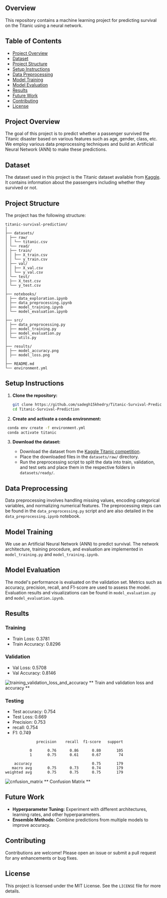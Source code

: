## Overview
This repository contains a machine learning project for predicting survival on the Titanic using a neural network.

## Table of Contents

- [Project Overview](#project-overview)
- [Dataset](#dataset)
- [Project Structure](#project-structure)
- [Setup Instructions](#setup-instructions)
- [Data Preprocessing](#data-preprocessing)
- [Model Training](#model-training)
- [Model Evaluation](#model-evaluation)
- [Results](#results)
- [Future Work](#future-work)
- [Contributing](#contributing)
- [License](#license)

## Project Overview

The goal of this project is to predict whether a passenger survived the Titanic disaster based on various features such as age, gender, class, etc. We employ various data preprocessing techniques and build an Artificial Neural Network (ANN) to make these predictions.

## Dataset

The dataset used in this project is the Titanic dataset available from [Kaggle](https://www.kaggle.com/c/titanic/data). It contains information about the passengers including whether they survived or not.

## Project Structure

The project has the following structure:
```
titanic-survival-prediction/
│
├── datasets/
│ ├── raw/
│ │ └── titanic.csv
│ └── read/
│ ├── train/
│ │ ├── X_train.csv
│ │ └── y_train.csv
│ ├── val/
│ │ ├── X_val.csv
│ │ └── y_val.csv
│ └── test/
│ ├── X_test.csv
│ └── y_test.csv
│
├── notebooks/
│ ├── data_exploration.ipynb
│ ├── data_preprocessing.ipynb
│ ├── model_training.ipynb
│ └── model_evaluation.ipynb
│
├── src/
│ ├── data_preprocessing.py
│ ├── model_training.py
│ ├── model_evaluation.py
│ └── utils.py
│
├── results/
│ ├── model_accuracy.png
│ ├── model_loss.png
│
├── README.md
└── environment.yml
```

## Setup Instructions

1. **Clone the repository:**
   ```bash
   git clone https://github.com/sadegh15khedry/Titanic-Survival-Prediction
   cd Titanic-Survival-Prediction
   ```
2. **Create and activate a conda environment:**
  ```bash
   conda env create -f environment.yml
   conda activate titanic
   ```
3. **Download the dataset:**

   - Download the dataset from the [Kaggle Titanic competition](https://www.kaggle.com/c/titanic/data).
   - Place the downloaded files in the `datasets/raw/` directory.
   - Run the preprocessing script to split the data into train, validation, and test sets and place them in the respective folders in `datasets/ready/`.

## Data Preprocessing

Data preprocessing involves handling missing values, encoding categorical variables, and normalizing numerical features. The preprocessing steps can be found in the `data_preprocessing.py` script and are also detailed in the `data_preprocessing.ipynb` notebook.

## Model Training

We use an Artificial Neural Network (ANN) to predict survival. The network architecture, training procedure, and evaluation are implemented in `model_training.py` and `model_training.ipynb`.


## Model Evaluation

The model's performance is evaluated on the validation set. Metrics such as accuracy, precision, recall, and F1-score are used to assess the model. Evaluation results and visualizations can be found in `model_evaluation.py` and `model_evaluation.ipynb`.


## Results

### Training

- Train Loss: 0.3781 
- Train Accuracy: 0.8296 

### Validation
- Val Loss: 0.5708 
- Val Accuracy: 0.8146
  
![training_validation_loss_and_accuracy](https://github.com/user-attachments/assets/4d3f5751-f80a-4f06-874e-1636334e9d5f)
** Train and validation loss and accuracy **

### Testing

- Test accuracy: 0.754
- Test Loss: 0.669
- Precision: 0.753
- recall: 0.754
- F1: 0.749

```
              precision    recall  f1-score   support

           0       0.76      0.86      0.80       105
           1       0.75      0.61      0.67        74

    accuracy                           0.75       179
   macro avg       0.75      0.73      0.74       179
weighted avg       0.75      0.75      0.75       179
```

![cnfusion_matrix](https://github.com/user-attachments/assets/ce784542-431f-455d-bdaa-b3d529c31a8c)
** Confusion Matrix **

## Future Work

- **Hyperparameter Tuning:** Experiment with different architectures, learning rates, and other hyperparameters.
- **Ensemble Methods:** Combine predictions from multiple models to improve accuracy.

## Contributing

Contributions are welcome! Please open an issue or submit a pull request for any enhancements or bug fixes.

## License

This project is licensed under the MIT License. See the `LICENSE` file for more details.
